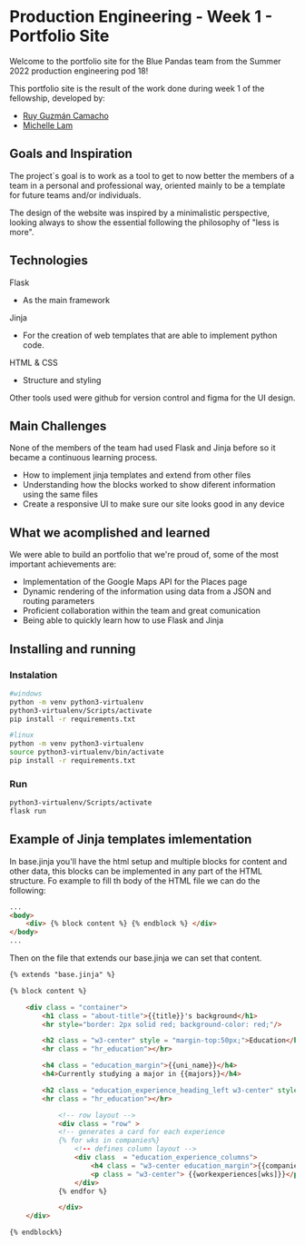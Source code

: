# Production Engineering - Week 1 - Portfolio Site

Welcome to the portfolio site for the Blue Pandas team from the Summer 2022 production engineering pod 18!

This portfolio site is the result of the work done during week 1 of the fellowship, developed by:

- [Ruy Guzmán Camacho](https://github.com/Ruy-GC)
- [Michelle Lam](https://github.com/michelellam)

## Goals and Inspiration
The project´s goal is to work as a tool to get to now better the members of a team in a personal and professional way, oriented mainly to be a template for future teams and/or individuals.

The design of the website was inspired by a minimalistic perspective, looking always to show the essential following the philosophy of "less is more".

## Technologies

Flask
- As the main framework

Jinja
- For the creation of web templates that are able to implement python code.

HTML & CSS
- Structure and styling

Other tools used were github for version control and figma for the UI design. 

## Main Challenges
None of the members of the team had used Flask and Jinja before so it became a continuous learning process. 

- How to implement jinja templates and extend from other files
- Understanding how the blocks worked to show diferent information using the same files
- Create a responsive UI to make sure our site looks good in any device

## What we acomplished and learned
We were able to build an portfolio that we're proud of, some of the most important achievements are:

- Implementation of the Google Maps API for the Places page
- Dynamic rendering of the information using data from a JSON and routing parameters
- Proficient collaboration within the team and great comunication
- Being able to quickly learn how to use Flask and Jinja

## Installing and running
### Instalation
``` bash
#windows
python -m venv python3-virtualenv
python3-virtualenv/Scripts/activate 
pip install -r requirements.txt

#linux
python -m venv python3-virtualenv
source python3-virtualenv/bin/activate 
pip install -r requirements.txt
```

### Run
``` bash
python3-virtualenv/Scripts/activate 
flask run
```

## Example of Jinja templates imlementation
In base.jinja you'll have the html setup and multiple blocks for content and other data, this blocks can be implemented in any part of the HTML structure. Fo example to fill th body of the HTML file we can do the following:

``` HTML
...
<body>
    <div> {% block content %} {% endblock %} </div>
</body>
...
```

Then on the file that extends our base.jinja we can set that content.

``` HTML
{% extends "base.jinja" %}

{% block content %}

    <div class = "container">
        <h1 class = "about-title">{{title}}'s background</h1>
        <hr style="border: 2px solid red; background-color: red;"/>

        <h2 class = "w3-center" style = "margin-top:50px;">Education</h2>
        <hr class = "hr_education"></hr>

        <h4 class = "education_margin">{{uni_name}}</h4>
        <h4>Currently studying a major in {{majors}}</h4>

        <h2 class = "education_experience_heading_left w3-center" style = "margin-top:50px;">Work Experiences</h2>
        <hr class = "hr_education"></hr>

            <!-- row layout -->
            <div class = "row" >
            <!-- generates a card for each experience
            {% for wks in companies%}
                <!-- defines column layout -->
                <div class  = "education_experience_columns">
                    <h4 class = "w3-center education_margin">{{companies[wks]}}</h4>
                    <p class = "w3-center"> {{workexperiences[wks]}}</p>
                </div>
            {% endfor %}

            </div>
    </div>

{% endblock%}
```

